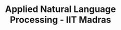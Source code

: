 ---
title: Applied Natural Language Processing - IIT Madras
tags: [NLP]
style: fill
color: info
description: Applied Natural Language Processing NPTEL-NOC IITM.
external_url: https://www.youtube.com/playlist?list=PLH-xYrxjfO2WyR3pOAB006CYMhNt4wTqp
---